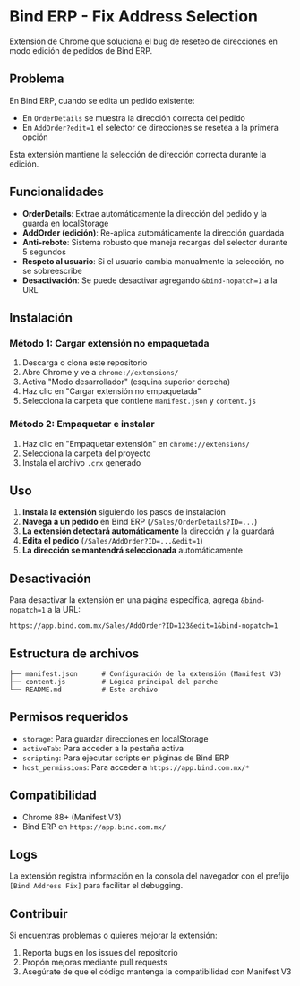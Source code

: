 # Bind ERP - Fix Address Selection

Extensión de Chrome que soluciona el bug de reseteo de direcciones en modo edición de pedidos de Bind ERP.

## Problema

En Bind ERP, cuando se edita un pedido existente:
- En `OrderDetails` se muestra la dirección correcta del pedido
- En `AddOrder?edit=1` el selector de direcciones se resetea a la primera opción

Esta extensión mantiene la selección de dirección correcta durante la edición.

## Funcionalidades

- **OrderDetails**: Extrae automáticamente la dirección del pedido y la guarda en localStorage
- **AddOrder (edición)**: Re-aplica automáticamente la dirección guardada
- **Anti-rebote**: Sistema robusto que maneja recargas del selector durante 5 segundos
- **Respeto al usuario**: Si el usuario cambia manualmente la selección, no se sobreescribe
- **Desactivación**: Se puede desactivar agregando `&bind-nopatch=1` a la URL

## Instalación

### Método 1: Cargar extensión no empaquetada

1. Descarga o clona este repositorio
2. Abre Chrome y ve a `chrome://extensions/`
3. Activa "Modo desarrollador" (esquina superior derecha)
4. Haz clic en "Cargar extensión no empaquetada"
5. Selecciona la carpeta que contiene `manifest.json` y `content.js`

### Método 2: Empaquetar e instalar

1. Haz clic en "Empaquetar extensión" en `chrome://extensions/`
2. Selecciona la carpeta del proyecto
3. Instala el archivo `.crx` generado

## Uso

1. **Instala la extensión** siguiendo los pasos de instalación
2. **Navega a un pedido** en Bind ERP (`/Sales/OrderDetails?ID=...`)
3. **La extensión detectará automáticamente** la dirección y la guardará
4. **Edita el pedido** (`/Sales/AddOrder?ID=...&edit=1`)
5. **La dirección se mantendrá seleccionada** automáticamente

## Desactivación

Para desactivar la extensión en una página específica, agrega `&bind-nopatch=1` a la URL:

```
https://app.bind.com.mx/Sales/AddOrder?ID=123&edit=1&bind-nopatch=1
```

## Estructura de archivos

```
├── manifest.json      # Configuración de la extensión (Manifest V3)
├── content.js         # Lógica principal del parche
└── README.md          # Este archivo
```

## Permisos requeridos

- `storage`: Para guardar direcciones en localStorage
- `activeTab`: Para acceder a la pestaña activa
- `scripting`: Para ejecutar scripts en páginas de Bind ERP
- `host_permissions`: Para acceder a `https://app.bind.com.mx/*`

## Compatibilidad

- Chrome 88+ (Manifest V3)
- Bind ERP en `https://app.bind.com.mx/`

## Logs

La extensión registra información en la consola del navegador con el prefijo `[Bind Address Fix]` para facilitar el debugging.

## Contribuir

Si encuentras problemas o quieres mejorar la extensión:

1. Reporta bugs en los issues del repositorio
2. Propón mejoras mediante pull requests
3. Asegúrate de que el código mantenga la compatibilidad con Manifest V3
